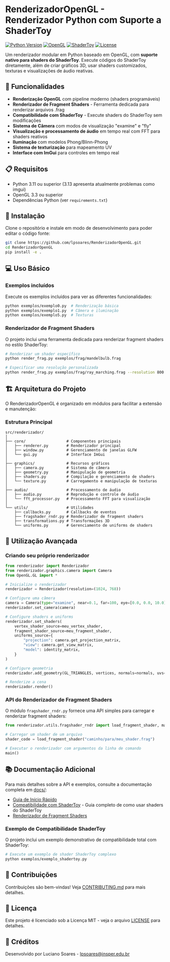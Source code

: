 # RenderizadorOpenGL - Renderizador Python com Suporte a ShaderToy

[![Python Version](https://img.shields.io/badge/python-3.11-blue.svg)](https://www.python.org/downloads/)
[![OpenGL](https://img.shields.io/badge/OpenGL-4.5-green.svg)](https://www.opengl.org/)
[![ShaderToy](https://img.shields.io/badge/ShaderToy-Compatible-orange.svg)](https://www.shadertoy.com/)
[![License](https://img.shields.io/badge/license-MIT-blue.svg)](LICENSE)

Um renderizador modular em Python baseado em OpenGL, com **suporte nativo para shaders do ShaderToy**. Execute códigos do ShaderToy diretamente, além de criar gráficos 3D, usar shaders customizados, texturas e visualizações de áudio reativas.

## 🚀 Funcionalidades

- **Renderização OpenGL** com pipeline moderno (shaders programáveis)
- **Renderizador de Fragment Shaders** - Ferramenta dedicada para renderizar arquivos .frag
- **Compatibilidade com ShaderToy** - Execute shaders do ShaderToy sem modificações
- **Sistema de Câmera** com modos de visualização "examine" e "fly"
- **Visualização e processamento de áudio** em tempo real com FFT para shaders reativos
- **Iluminação** com modelos Phong/Blinn-Phong
- **Sistema de texturização** para mapeamento UV
- **Interface com ImGui** para controles em tempo real

## 📋 Requisitos

- Python 3.11 ou superior (3.13 apresenta atualmente problemas como imgui)
- OpenGL 3.3 ou superior
- Dependências Python (ver `requirements.txt`)

## 🔧 Instalação

Clone o repositório e instale em modo de desenvolvimento para poder editar o código fonte:

```bash
git clone https://github.com/lpsoares/RenderizadorOpenGL.git
cd RenderizadorOpenGL
pip install -e .
```

## 💻 Uso Básico

### Exemplos incluídos

Execute os exemplos incluídos para ver as diferentes funcionalidades:

```bash
python exemplos/exemplo0.py  # Renderização básica
python exemplos/exemplo1.py  # Câmera e iluminação
python exemplos/exemplo5.py  # Texturas
```

### Renderizador de Fragment Shaders

O projeto inclui uma ferramenta dedicada para renderizar fragment shaders no estilo ShaderToy:

```bash
# Renderizar um shader específico
python render_frag.py exemplos/frag/mandelbulb.frag

# Especificar uma resolução personalizada
python render_frag.py exemplos/frag/ray_marching.frag --resolution 800 600
```

## 🏗️ Arquitetura do Projeto

O RenderizadorOpenGL é organizado em módulos para facilitar a extensão e manutenção:

### Estrutura Principal

```
src/renderizador/
│
├── core/                  # Componentes principais
│   ├── renderer.py        # Renderizador principal
│   ├── window.py          # Gerenciamento de janelas GLFW
│   └── gui.py             # Interface ImGui
│
├── graphics/              # Recursos gráficos
│   ├── camera.py          # Sistema de câmera
│   ├── geometry.py        # Manipulação de geometria
│   ├── shaders.py         # Compilação e gerenciamento de shaders
│   └── texture.py         # Carregamento e manipulação de texturas
│
├── audio/                 # Processamento de áudio
│   ├── audio.py           # Reprodução e controle de áudio
│   └── fft_processor.py   # Processamento FFT para visualização
│
└── utils/                 # Utilidades
    ├── callbacks.py       # Callbacks de eventos
    ├── fragshader_rndr.py # Renderizador de fragment shaders
    ├── transformations.py # Transformações 3D
    └── uniforms.py        # Gerenciamento de uniforms de shaders
```

## 📝 Utilização Avançada

### Criando seu próprio renderizador

```python
from renderizador import Renderizador
from renderizador.graphics.camera import Camera
from OpenGL.GL import *

# Inicialize o renderizador
renderizador = Renderizador(resolution=(1024, 768))

# Configure uma câmera
camera = Camera(type="examine", near=0.1, far=100, eye=[0.0, 0.0, 10.0])
renderizador.set_camera(camera)

# Configure shaders e uniforms
renderizador.set_shaders(
    vertex_shader_source=meu_vertex_shader,
    fragment_shader_source=meu_fragment_shader,
    uniforms_source={
        "projection": camera.get_projection_matrix,
        "view": camera.get_view_matrix,
        "model": identity_matrix,
    }
)

# Configure geometria
renderizador.add_geometry(GL_TRIANGLES, vertices, normals=normals, uvs=uvs)

# Renderize a cena
renderizador.render()
```

### API do Renderizador de Fragment Shaders

O módulo `fragshader_rndr.py` fornece uma API simples para carregar e renderizar fragment shaders:

```python
from renderizador.utils.fragshader_rndr import load_fragment_shader, main

# Carregar um shader de um arquivo
shader_code = load_fragment_shader("caminho/para/meu_shader.frag")

# Executar o renderizador com argumentos da linha de comando
main()
```

## 📚 Documentação Adicional

Para mais detalhes sobre a API e exemplos, consulte a documentação completa em [docs/](docs/):

- [Guia de Início Rápido](docs/getting_started.md)
- [Compatibilidade com ShaderToy](docs/shadertoy_compatibility.md) - Guia completo de como usar shaders do ShaderToy
- [Renderizador de Fragment Shaders](docs/fragment_shader_renderer.md)

### Exemplo de Compatibilidade ShaderToy

O projeto inclui um exemplo demonstrativo de compatibilidade total com ShaderToy:

```bash
# Execute um exemplo de shader ShaderToy complexo
python exemplos/exemplo_shadertoy.py
```

## 🤝 Contribuições

Contribuições são bem-vindas! Veja [CONTRIBUTING.md](CONTRIBUTING.md) para mais detalhes.

## 📜 Licença

Este projeto é licenciado sob a Licença MIT - veja o arquivo [LICENSE](LICENSE) para detalhes.

## 👥 Créditos

Desenvolvido por Luciano Soares - [lpsoares@insper.edu.br](mailto:lpsoares@insper.edu.br)

